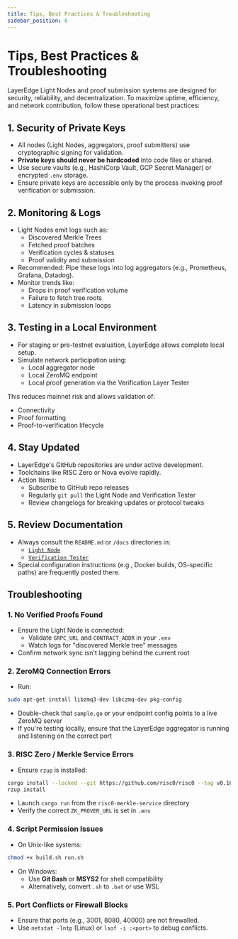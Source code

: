 ```yaml
---
title: Tips, Best Practices & Troubleshooting
sidebar_position: 6
---
```


# Tips, Best Practices & Troubleshooting

LayerEdge Light Nodes and proof submission systems are designed for security, reliability, and decentralization. To maximize uptime, efficiency, and network contribution, follow these operational best practices:

## 1. Security of Private Keys

* All nodes (Light Nodes, aggregators, proof submitters) use cryptographic signing for validation.
* **Private keys should never be hardcoded** into code files or shared.
* Use secure vaults (e.g., HashiCorp Vault, GCP Secret Manager) or encrypted `.env` storage.
* Ensure private keys are accessible only by the process invoking proof verification or submission.

## 2. Monitoring & Logs

* Light Nodes emit logs such as:
   * Discovered Merkle Trees
   * Fetched proof batches
   * Verification cycles & statuses
   * Proof validity and submission
* Recommended: Pipe these logs into log aggregators (e.g., Prometheus, Grafana, Datadog).
* Monitor trends like:
   * Drops in proof verification volume
   * Failure to fetch tree roots
   * Latency in submission loops

## 3. Testing in a Local Environment

* For staging or pre-testnet evaluation, LayerEdge allows complete local setup.
* Simulate network participation using:
   * Local aggregator node
   * Local ZeroMQ endpoint
   * Local proof generation via the Verification Layer Tester

This reduces mainnet risk and allows validation of:

* Connectivity
* Proof formatting
* Proof-to-verification lifecycle

## 4. Stay Updated

* LayerEdge's GitHub repositories are under active development.
* Toolchains like RISC Zero or Nova evolve rapidly.
* Action Items:
   * Subscribe to GitHub repo releases
   * Regularly `git pull` the Light Node and Verification Tester
   * Review changelogs for breaking updates or protocol tweaks

## 5. Review Documentation

* Always consult the `README.md` or `/docs` directories in:
    * [`Light Node`](https://github.com/Layer-Edge/light-node)
    * [`Verification Tester`](https://github.com/Layer-Edge/verification-layer-tester)
* Special configuration instructions (e.g., Docker builds, OS-specific paths) are frequently posted there.

## Troubleshooting

### 1. No Verified Proofs Found

* Ensure the Light Node is connected:
   * Validate `GRPC_URL` and `CONTRACT_ADDR` in your `.env`
   * Watch logs for "discovered Merkle tree" messages
* Confirm network sync isn't lagging behind the current root

### 2. ZeroMQ Connection Errors

* Run:
```bash
sudo apt-get install libzmq3-dev libczmq-dev pkg-config
```
* Double-check that `sample.go` or your endpoint config points to a live ZeroMQ server
* If you're testing locally, ensure that the LayerEdge aggregator is running and listening on the correct port

### 3. RISC Zero / Merkle Service Errors

* Ensure `rzup` is installed:
```bash
cargo install --locked --git https://github.com/risc0/risc0 --tag v0.16.1 rzup
rzup install
```
* Launch `cargo run` from the `risc0-merkle-service` directory
* Verify the correct `ZK_PROVER_URL` is set in `.env`

### 4. Script Permission Issues

* On Unix-like systems:
```bash
chmod +x build.sh run.sh
```
* On Windows:
   * Use **Git Bash** or **MSYS2** for shell compatibility
   * Alternatively, convert `.sh` to `.bat` or use WSL

### 5. Port Conflicts or Firewall Blocks

* Ensure that ports (e.g., 3001, 8080, 40000) are not firewalled.
* Use `netstat -lntp` (Linux) or `lsof -i :<port>` to debug conflicts. 